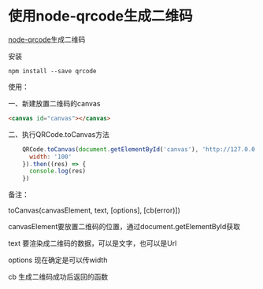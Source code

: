 # 使用node-qrcode生成二维码

[node-qrcode](https://www.npmjs.com/package/qrcode)生成二维码

安装

```
npm install --save qrcode
```

使用：

一、新建放置二维码的canvas

```html
<canvas id="canvas"></canvas>
```

二、执行QRCode.toCanvas方法

```js
    QRCode.toCanvas(document.getElementById('canvas'), 'http://127.0.0.1:5173/', {
      width: '100'
    }).then((res) => {
      console.log(res)
    })
```

备注：

toCanvas(canvasElement, text, [options], [cb(error)])


canvasElement要放置二维码的位置，通过document.getElementById获取

text 要渲染成二维码的数据，可以是文字，也可以是Url

options 现在确定是可以传width

cb 生成二维码成功后返回的函数

